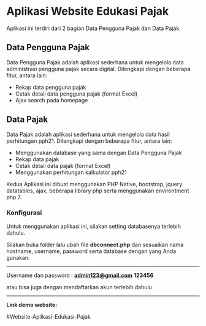 # Aplikasi Website Edukasi Pajak

Aplikasi ini terdiri dari 2 bagian Data Pengguna Pajak dan Data Pajak.

## Data Pengguna Pajak
Data Pengguna Pajak adalah aplikasi sederhana untuk mengelola data administrasi pengguna pajak secara digital. Dilengkapi dengan beberapa fitur, antara lain:

- Rekap data pengguna pajak
- Cetak detail data pengguna pajak (format Excel)
- Ajax search pada homepage

## Data Pajak
Data Pajak adalah aplikasi sederhana untuk mengelola data hasil perhitungan pph21. Dilengkapi dengan beberapa fitur, antara lain:

- Menggunakan database yang sama dengan Data Pengguna Pajak
- Rekap data pajak
- Cetak detail data pajak (format Excel)
- Menggunakan perhitungan kalkulator pph21

Kedua Aplikasi ini dibuat menggunakan PHP Native, bootstrap, jquery datatables, ajax, beberapa library php serta menggunakan environtment php 7.

### Konfigurasi
Untuk menggunakan aplikasi ini, silakan setting databasenya terlebih dahulu.

Silakan buka folder lalu ubah file **dbconnect.php** dan sesuaikan nama hostname, username, password serta database dengan yang Anda gunakan.

---
Username dan password : **admin123@gmail.com** **123456**

atau bisa juga dengan mendaftarkan akun terlebih dahulu

---
**Link demo website:**

#Website-Aplikasi-Edukasi-Pajak
